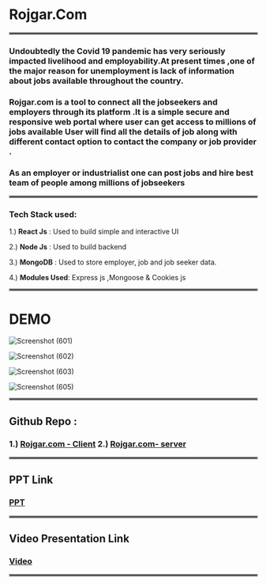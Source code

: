 # **Rojgar.Com**

<hr style="border:2px solid gray"> </hr>


### Undoubtedly the Covid 19 pandemic has very seriously impacted livelihood and employability.At present times ,one of the major reason for unemployment is lack of information about jobs available throughout the country.

<!-- ### But what we felt that in this digital era everyone should have access to jobs available -->
### **Rojgar.com**  is a tool to connect all the jobseekers and employers through its platform .It is a simple secure and responsive web portal where user can get access to millions of jobs available User will find all the details of job along  with different contact option to contact the company or job provider .
<!-- aims to provide a simple platform for them to connect with the companies, startups, and all employers throughout the country. -->

### As an employer or industrialist one can post jobs and hire best team of people among millions of jobseekers

<hr style="border:2px solid gray"> </hr>

### Tech Stack used:
1.) **React Js** : Used to build simple and interactive UI

2.) **Node Js** : Used to build backend

3.) **MongoDB** : Used to store employer, job and job seeker data.

4.) **Modules Used**: Express js ,Mongoose & Cookies js

<hr style="border:2px solid gray"> </hr>

# DEMO

![Screenshot (601)](https://user-images.githubusercontent.com/76401932/153742486-95fd51cc-cda3-4f31-9b6c-8b69c32d1eb1.png)

![Screenshot (602)](https://user-images.githubusercontent.com/76401932/153742496-12284ab7-fe5a-4398-ac86-b0b5da9fd82a.png)

![Screenshot (603)](https://user-images.githubusercontent.com/76401932/153742500-bb2360ec-5d0c-4c44-8743-51903e46f320.png)

<!-- ![Screenshot (604)](https://user-images.githubusercontent.com/76401932/153742507-2db15a5b-a470-48d7-812a-8098233381e5.png) -->
![Screenshot (605)](https://user-images.githubusercontent.com/76401932/153742607-dce147cb-1ac8-43ec-b216-437ef3ddb952.png)

<hr style="border:2px solid gray"> </hr>

## Github Repo : 
  ### 1.) [Rojgar.com - Client](https://github.com/manishkumar-hub/Rojgar.com-Team--bit_by_bit--client/tree/master)  2.)  [Rojgar.com- server](https://github.com/manishkumar-hub/Rojgar.com-Team--bit_by_bit---server/tree/master)

<hr style="border:2px solid gray"> </hr>

## PPT Link

 ### [PPT](https://drive.google.com/file/d/1TfGjF9EV_RJyglFbg2aZl8It0jcFdr1O/view?usp=sharing)
<!--     [ppt](https://drive.google.com/file/d/1TfGjF9EV_RJyglFbg2aZl8It0jcFdr1O/view?usp=sharing) -->
    
 <hr style="border:2px solid gray"> </hr>

## Video Presentation Link
  
 ### [Video](https://youtu.be/ho8-uua1ntc)
<!--     [ppt](https://drive.google.com/file/d/1TfGjF9EV_RJyglFbg2aZl8It0jcFdr1O/view?usp=sharing) -->
    
 <hr style="border:2px solid gray"> </hr>
    
